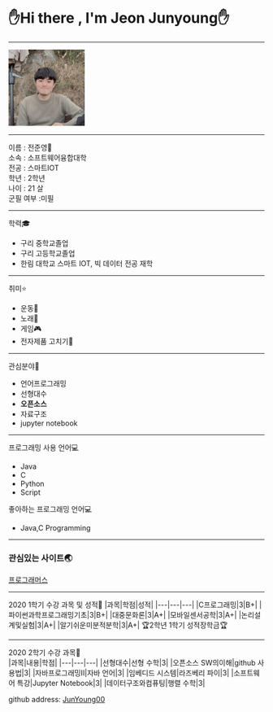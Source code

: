  # :raised_hand:Hi there , I'm Jeon Junyoung:raised_hand:
---
<img src=JJY.jpg height=150 widht=150>

---
이름 : 전준영:boy:    
소속 : 소프트웨어융합대학    
전공 : 스마트IOT    
학년 : 2학년    
나이 : 21 살      
군필 여부 :미필   

---
학력:mortar_board:    
* 구리 중학교졸업   
* 구리 고등학교졸업   
* 한림 대학교 스마트 IOT, 빅 데이터 전공 재학

---
취미:star: 
* 운동:muscle:    
* 노래:microphone:   
* 게임:video_game:   
* 전자제품 고치기:hammer:   

---
관심분야:book:
* 언어프로그래밍
* 선형대수
* **오픈소스**
* 자료구조
* jupyter notebook

---
프로그래밍 사용 언어:computer:
* Java
* C
* Python
* Script

좋아하는 프로그래밍 언어:computer:  
* Java,C Programming

---
### 관심있는 사이트:earth_asia:   
[프로그래머스][programmers]

-------
 2020 1학기 수강 과목 및 성적:memo: 
 |과목|학점|성적|
 |---|---|---|
 |C프로그래밍|3|B+|
 |파이썬과학프로그래밍기초|3|B+|
 |대중문화론|3|A+|
 |모바일센서공학|3|A+|
 |논리설계및실험|3|A+| 
 |알기쉬운미분적분학|3|A+|
:trophy:2학년 1학기 성적장학금:trophy:    

--------
 2020 2학기 수강 과목:memo:  
 |과목|내용|학점|
 |---|---|---|
 |선형대수|선형 수학|3|
 |오픈소스 SW의이해|github 사용법|3|
 |자바프로그래밍II|자바 언어|3|
 |임베디드 시스템|라즈베리 파이|3|
 |소프트웨어 특강|Jupyter Notebook|3|
 |데이터구조와컴퓨팅|행렬 수학|3|
 
github address: [JunYoung00][github] 

[github]:http://github.com/Junyoung00
[programmers]:https://programmers.co.kr/
